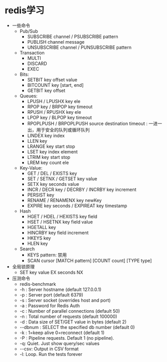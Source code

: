 # redis学习
- 一些命令
    - Pub/Sub
        - SUBSCRIBE channel / PSUBSCRIBE pattern
        - PUBLISH channel message
        - UNSUBSCRIBE channel / PUNSUBSCRIBE pattern
    - Transaction
        - MULTI
        - DISCARD
        - EXEC
    - Bits:
        - SETBIT key offset value
        - BITCOUNT key [start, end]
        - GETBIT key offset
    - Queues:
        - LPUSH / LPUSHX key ele
        - RPOP key / BRPOP key timeout
        - RPUSH / RPUSHX key ele
        - LPOP key / BLPOP key timeout
        - RPOPLPUSH / BRPOPLPUSH source destination timeout : 一进一出，用于安全的队列或循环队列
        - LINDEX key index
        - LLEN key
        - LRANGE key start stop
        - LSET key index element
        - LTRIM key start stop
        - LREM key count ele
    - Key-Value:
        - GET / DEL / EXISTS key
        - SET / SETNX / GETSET key value
        - SETX key seconds value
        - INCR / DECR key / DECRBY / INCRBY key increment
        - PERSIST key
        - RENAME / RENAMENX key newKey
        - EXPIRE key seconds / EXPIREAT key timestamp
    - Hash
        - HGET / HDEL / HEXISTS key field
        - HSET / HSETNX key field value
        - HGETALL key
        - HINCRBY key field increment
        - HKEYS key
        - HLEN key
    - Search
        - KEYS pattern: 禁用
        - SCAN cursor [MATCH pattern] [COUNT count] [TYPE type]
- 全局锁原理
    -  SET key value EX seconds NX
- 压测命令
    - redis-benchmark
    - -h <hostname>: Server hostname (default 127.0.0.1)
    - -p <port>: Server port (default 6379)
    - -s <socket>: Server socket (overrides host and port)
    - -a <password>: Password for Redis Auth
    - -c <clients>: Number of parallel connections (default 50)
    - -n <requests>: Total number of requests (default 100000)
    - -d <size>: Data size of SET/GET value in bytes (default 2)
    - --dbnum <db>: SELECT the specified db number (default 0)
    - -k <boolean>: 1=keep alive 0=reconnect (default 1)
    - -P <numreq>: Pipeline <numreq> requests. Default 1 (no pipeline).
    - -q: Quiet. Just show query/sec values
    - --csv: Output in CSV format
    - -l: Loop. Run the tests forever